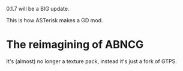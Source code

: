 0.1.7 will be a BIG update.

This is how ASTerisk makes a GD mod.

# The reimagining of ABNCG
It's (almost) no longer a texture pack, instead it's just a fork of GTPS.